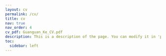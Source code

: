 ```yaml
---
layout: cv
permalink: /cv/
title: cv
nav: true
nav_order: 4
cv_pdf: Guanguan_Ke_CV.pdf
description: This is a description of the page. You can modify it in 'pages/_cv.md'. You can also change or remove the top pdf download button.
toc:
  sidebar: left
---
```

